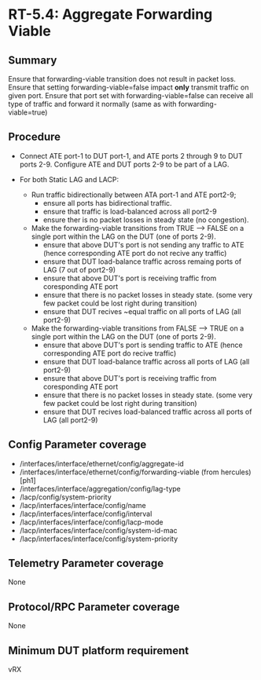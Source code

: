 # RT-5.4: Aggregate Forwarding Viable

## Summary

Ensure that forwarding-viable transition does not result in packet loss.
Ensure that setting forwarding-viable=false impact **only** transmit traffic on given port.
Ensure that port set with forwarding-viable=false can receive all type of traffic and forward it normally (same as with forwarding-viable=true)

## Procedure

*   Connect ATE port-1 to DUT port-1, and ATE ports 2 through 9 to DUT ports 2-9. Configure ATE and DUT ports 2-9 to be part of a LAG.

*   For both Static LAG and LACP:
    *   Run traffic bidirectionally between ATA port-1 and ATE port2-9;
        *   ensure all ports has bidirectional traffic.
        *   ensure that traffic is load-balanced across all port2-9
        *   ensure ther is no packet losses in steady state (no congestion).
    *   Make the forwarding-viable transitions from TRUE --> FALSE on a single port within the LAG on the DUT (one of ports 2-9).
        *   ensure that above DUT's port is not sending any traffic to ATE (hence corresponding ATE port do not recive any traffic)
        *   ensure that DUT load-balance traffic across remaing ports of LAG (7 out of port2-9)
        *   ensure that above DUT's port is receiving  traffic from coresponding ATE port
        *   ensure that there is no packet losses in steady state. (some very few packet could be lost right during transition)
        *   ensure that DUT recives ~equal traffic on all ports of LAG (all port2-9)
    *   Make the forwarding-viable transitions from FALSE --> TRUE on a single port within the LAG on the DUT (one of ports 2-9).
        *   ensure that above DUT's port is sending traffic to ATE (hence corresponding ATE port do recive traffic)
        *   ensure that DUT load-balance traffic across all ports of LAG (all port2-9)
        *   ensure that above DUT's port is receiving  traffic from coresponding ATE port
        *   ensure that there is no packet losses in steady state. (some very few packet could be lost right during transition)
        *   ensure that DUT recives load-balanced traffic across all ports of LAG (all port2-9)

## Config Parameter coverage

*   /interfaces/interface/ethernet/config/aggregate-id
*   /interfaces/interface/ethernet/config/forwarding-viable (from hercules) [ph1]
*   /interfaces/interface/aggregation/config/lag-type
*   /lacp/config/system-priority
*   /lacp/interfaces/interface/config/name
*   /lacp/interfaces/interface/config/interval
*   /lacp/interfaces/interface/config/lacp-mode
*   /lacp/interfaces/interface/config/system-id-mac
*   /lacp/interfaces/interface/config/system-priority

## Telemetry Parameter coverage

None

## Protocol/RPC Parameter coverage

None

## Minimum DUT platform requirement

vRX
